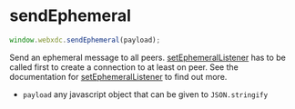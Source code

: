 # sendEphemeral

```js
window.webxdc.sendEphemeral(payload);
```

Send an ephemeral message to all peers. [setEphemeralListener](./setEphemeralListener.md) has to be called first to create a connection to at least on peer. See the documentation for [setEphemeralListener](./setEphemeralListener.md) to find out more.

- `payload` any javascript object that can be given to `JSON.stringify`
